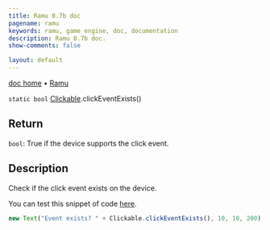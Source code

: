 ```yaml
---
title: Ramu 0.7b doc
pagename: ramu
keywords: ramu, game engine, doc, documentation
description: Ramu 0.7b doc.
show-comments: false

layout: default
---
```

[doc home](home) &#8226; [Ramu](../)  

``static bool`` [Clickable](Clickable).clickEventExists()   

## Return
``bool``: True if the device supports the click event.  

## Description
Check if the click event exists on the device.    

You can test this snippet of code [here](https://hermespasser.github.io/p/ramu/tryramu/?new%20Text(%22Event%20exists?%20%22%20+%20Clickable.clickEventExists(),%2010,%2010,%20200);%0A%0ARamu.init();).
```javascript
new Text("Event exists? " + Clickable.clickEventExists(), 10, 10, 200);
``` 